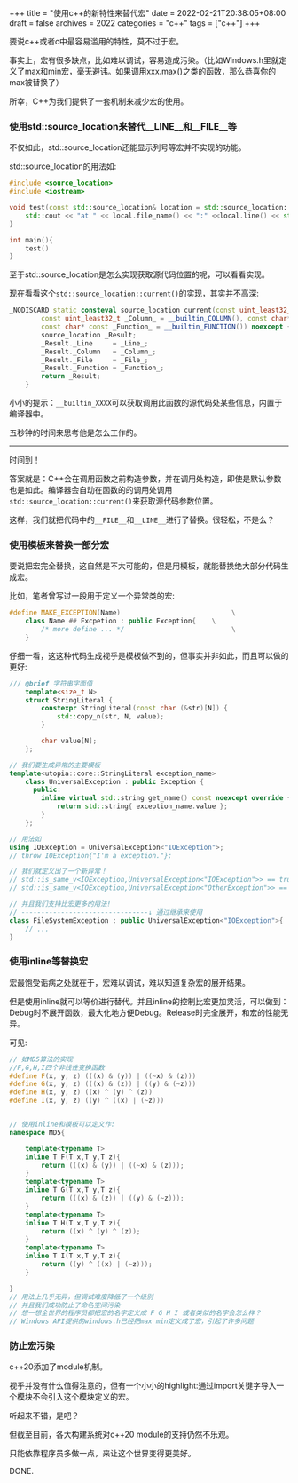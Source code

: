 +++
title = "使用c++的新特性来替代宏"
date = 2022-02-21T20:38:05+08:00
draft = false
archives = 2022
categories = "c++"
tags = ["c++"]
+++

要说c++或者c中最容易滥用的特性，莫不过于宏。

事实上，宏有很多缺点，比如难以调试，容易造成污染。（比如Windows.h里就定义了max和min宏，毫无避讳。如果调用xxx.max()之类的函数，那么恭喜你的max被替换了）

所幸，C++为我们提供了一套机制来减少宏的使用。

<!--more-->

### 使用std::source_location来替代__LINE__和__FILE__等
不仅如此，std::source_location还能显示列号等宏并不实现的功能。

std::source_location的用法如:
```c++
#include <source_location>
#include <iostream>

void test(const std::source_location& location = std::source_location::current()){
    std::cout << "at " << local.file_name() << ":" <<local.line() << std::endl;
}

int main(){
    test()
}
```
至于std::source_location是怎么实现获取源代码位置的呢，可以看看实现。

现在看看这个`std::source_location::current()`的实现，其实并不高深:
```c++
_NODISCARD static consteval source_location current(const uint_least32_t _Line_ = __builtin_LINE(),
        const uint_least32_t _Column_ = __builtin_COLUMN(), const char* const _File_ = __builtin_FILE(),
        const char* const _Function_ = __builtin_FUNCTION()) noexcept {
        source_location _Result;
        _Result._Line     = _Line_;
        _Result._Column   = _Column_;
        _Result._File     = _File_;
        _Result._Function = _Function_;
        return _Result;
    }
```
小小的提示：`__builtin_XXXX`可以获取调用此函数的源代码处某些信息，内置于编译器中。

五秒钟的时间来思考他是怎么工作的。


---------------


时间到！

答案就是：C++会在调用函数之前构造参数，并在调用处构造，即使是默认参数也是如此。编译器会自动在函数的的调用处调用`std::source_location::current()`来获取源代码参数位置。

这样，我们就把代码中的`__FILE__`和`__LINE__`进行了替换。很轻松，不是么？


### 使用模板来替换一部分宏
要说把宏完全替换，这自然是不大可能的，但是用模板，就能替换绝大部分代码生成宏。

比如，笔者曾写过一段用于定义一个异常类的宏:
```c++
#define MAKE_EXCEPTION(Name)                            \
    class Name ## Excpetion : public Exception{    \
        /* more define ... */                           \
    }
```
仔细一看，这这种代码生成视乎是模板做不到的，但事实并非如此，而且可以做的更好:
```c++
/// @brief 字符串字面值
    template<size_t N>
    struct StringLiteral {
        constexpr StringLiteral(const char (&str)[N]) {
            std::copy_n(str, N, value);
        }

        char value[N];
    };

// 我们要生成异常的主要模板
template<utopia::core::StringLiteral exception_name>
    class UniversalException : public Exception {
      public:
        inline virtual std::string get_name() const noexcept override {
            return std::string{ exception_name.value };
        }
    };

// 用法如
using IOException = UniversalException<"IOException">;
// throw IOException{"I'm a exception."};

// 我们就定义出了一个新异常！
// std::is_same_v<IOException,UniversalException<"IOException">> == true
// std::is_same_v<IOException,UniversalException<"OtherException">> == false

// 并且我们支持比宏更多的用法!
// --------------------------------↓ 通过继承来使用
class FileSystemException : public UniversalException<"IOException">{
    // ...
}
```

### 使用inline等替换宏
宏最饱受诟病之处就在于，宏难以调试，难以知道复杂宏的展开结果。

但是使用inline就可以等价进行替代。并且inline的控制比宏更加灵活，可以做到：Debug时不展开函数，最大化地方便Debug。Release时完全展开，和宏的性能无异。

可见:
```c++
// 如MD5算法的实现
//F,G,H,I四个非线性变换函数
#define F(x, y, z) (((x) & (y)) | ((~x) & (z)))
#define G(x, y, z) (((x) & (z)) | ((y) & (~z)))
#define H(x, y, z) ((x) ^ (y) ^ (z))
#define I(x, y, z) ((y) ^ ((x) | (~z)))


// 使用inline和模板可以定义作:
namespace MD5{

    template<typename T>
    inline T F(T x,T y,T z){
        return (((x) & (y)) | ((~x) & (z)));
    }
    template<typename T>
    inline T G(T x,T y,T z){
        return (((x) & (z)) | ((y) & (~z)));
    }
    template<typename T>
    inline T H(T x,T y,T z){
        return ((x) ^ (y) ^ (z));
    }
    template<typename T>
    inline T I(T x,T y,T z){
        return ((y) ^ ((x) | (~z)));
    }

}
// 用法上几乎无异，但调试难度降低了一个级别
// 并且我们成功防止了命名空间污染
// 想一想全世界的程序员都把宏的名字定义成 F G H I 或者类似的名字会怎么样？
// Windows API提供的windows.h已经把max min定义成了宏，引起了许多问题
```

### 防止宏污染
c++20添加了module机制。

视乎并没有什么值得注意的，但有一个小小的highlight:通过import关键字导入一个模块不会引入这个模块定义的宏。

听起来不错，是吧？

但截至目前，各大构建系统对c++20 module的支持仍然不乐观。

只能依靠程序员多做一点，来让这个世界变得更美好。

DONE.
